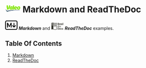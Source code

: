 # <img src="./assets/images/Valeo.png" width="50"> Markdown and ReadTheDoc

<img src="./assets/images/Markdown.png" width="40"> ***Markdown*** and <img src="./assets/images/ReadTheDoc.png" width="40"> ***ReadTheDoc*** examples.

## Table Of Contents

1. [Markdown](./Markdown/index.md)
2. [ReadTheDoc](./ReadTheDoc/index.html)
